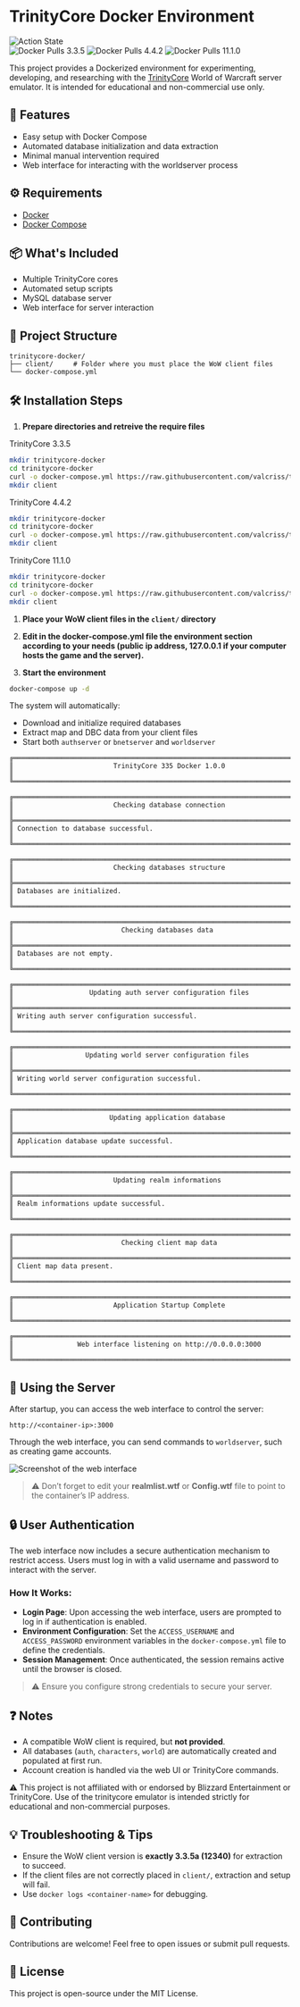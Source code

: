 # TrinityCore Docker Environment
![Action State](https://github.com/valcriss/trinitycore-docker/actions/workflows/docker-build-push.yml/badge.svg)  
![Docker Pulls 3.3.5](https://img.shields.io/docker/pulls/danielsilvestre37/trinitycore-docker:3.3.5)
![Docker Pulls 4.4.2](https://img.shields.io/docker/pulls/danielsilvestre37/trinitycore-docker:4.4.2)
![Docker Pulls 11.1.0](https://img.shields.io/docker/pulls/danielsilvestre37/trinitycore-docker:11.1.0)

This project provides a Dockerized environment for experimenting, developing, and researching with the [TrinityCore](https://www.trinitycore.info/) World of Warcraft server emulator. It is intended for educational and non-commercial use only.

## 🚀 Features
- Easy setup with Docker Compose
- Automated database initialization and data extraction
- Minimal manual intervention required
- Web interface for interacting with the worldserver process

## ⚙️ Requirements
- [Docker](https://docs.docker.com/get-docker/)
- [Docker Compose](https://docs.docker.com/compose/install/)

## 📦 What's Included
- Multiple TrinityCore cores
- Automated setup scripts
- MySQL database server
- Web interface for server interaction

## 📁 Project Structure

```
trinitycore-docker/
├── client/     # Folder where you must place the WoW client files
└── docker-compose.yml
```

## 🛠️ Installation Steps
1. **Prepare directories and retreive the require files**

TrinityCore 3.3.5

```bash
mkdir trinitycore-docker
cd trinitycore-docker
curl -o docker-compose.yml https://raw.githubusercontent.com/valcriss/trinitycore-docker/refs/heads/main/docker-compose.335.yml
mkdir client
```

TrinityCore 4.4.2

```bash
mkdir trinitycore-docker
cd trinitycore-docker
curl -o docker-compose.yml https://raw.githubusercontent.com/valcriss/trinitycore-docker/refs/heads/main/docker-compose.442.yml
mkdir client
```

TrinityCore 11.1.0

```bash
mkdir trinitycore-docker
cd trinitycore-docker
curl -o docker-compose.yml https://raw.githubusercontent.com/valcriss/trinitycore-docker/refs/heads/main/docker-compose.1110.yml
mkdir client
```

1. **Place your WoW client files in the `client/` directory**

2. **Edit in the docker-compose.yml file the environment section according to your needs (public ip address, 127.0.0.1 if your computer hosts the game and the server).**

3. **Start the environment**
```bash
docker-compose up -d
```

The system will automatically:
- Download and initialize required databases
- Extract map and DBC data from your client files
- Start both `authserver` or `bnetserver` and `worldserver`

```
╔══════════════════════════════════════════════════════════════════════════════╗
║                         TrinityCore 335 Docker 1.0.0                         ║
╚══════════════════════════════════════════════════════════════════════════════╝

╔══════════════════════════════════════════════════════════════════════════════╗
║                         Checking database connection                         ║
╠══════════════════════════════════════════════════════════════════════════════╣
║ Connection to database successful.                                           ║
╚══════════════════════════════════════════════════════════════════════════════╝

╔══════════════════════════════════════════════════════════════════════════════╗
║                         Checking databases structure                         ║
╠══════════════════════════════════════════════════════════════════════════════╣
║ Databases are initialized.                                                   ║
╚══════════════════════════════════════════════════════════════════════════════╝

╔══════════════════════════════════════════════════════════════════════════════╗
║                           Checking databases data                            ║
╠══════════════════════════════════════════════════════════════════════════════╣
║ Databases are not empty.                                                     ║
╚══════════════════════════════════════════════════════════════════════════════╝

╔══════════════════════════════════════════════════════════════════════════════╗
║                   Updating auth server configuration files                   ║
╠══════════════════════════════════════════════════════════════════════════════╣
║ Writing auth server configuration successful.                                ║
╚══════════════════════════════════════════════════════════════════════════════╝

╔══════════════════════════════════════════════════════════════════════════════╗
║                  Updating world server configuration files                   ║
╠══════════════════════════════════════════════════════════════════════════════╣
║ Writing world server configuration successful.                               ║
╚══════════════════════════════════════════════════════════════════════════════╝

╔══════════════════════════════════════════════════════════════════════════════╗
║                        Updating application database                         ║
╠══════════════════════════════════════════════════════════════════════════════╣
║ Application database update successful.                                      ║
╚══════════════════════════════════════════════════════════════════════════════╝

╔══════════════════════════════════════════════════════════════════════════════╗
║                         Updating realm informations                          ║
╠══════════════════════════════════════════════════════════════════════════════╣
║ Realm informations update successful.                                        ║
╚══════════════════════════════════════════════════════════════════════════════╝

╔══════════════════════════════════════════════════════════════════════════════╗
║                           Checking client map data                           ║
╠══════════════════════════════════════════════════════════════════════════════╣
║ Client map data present.                                                     ║
╚══════════════════════════════════════════════════════════════════════════════╝

╔══════════════════════════════════════════════════════════════════════════════╗
║                         Application Startup Complete                         ║
╚══════════════════════════════════════════════════════════════════════════════╝

╔══════════════════════════════════════════════════════════════════════════════╗
║                Web interface listening on http://0.0.0.0:3000                ║
╚══════════════════════════════════════════════════════════════════════════════╝
```


## 🧪 Using the Server
After startup, you can access the web interface to control the server:

```http
http://<container-ip>:3000
```

Through the web interface, you can send commands to `worldserver`, such as creating game accounts.

![Screenshot of the web interface](./docs/web-interface.png)


> ⚠️ Don’t forget to edit your **realmlist.wtf** or **Config.wtf** file to point to the container’s IP address.

## 🔒 User Authentication

The web interface now includes a secure authentication mechanism to restrict access. Users must log in with a valid username and password to interact with the server.

### How It Works:
- **Login Page**: Upon accessing the web interface, users are prompted to log in if authentication is enabled.
- **Environment Configuration**: Set the `ACCESS_USERNAME` and `ACCESS_PASSWORD` environment variables in the `docker-compose.yml` file to define the credentials.
- **Session Management**: Once authenticated, the session remains active until the browser is closed.

> ⚠️ Ensure you configure strong credentials to secure your server.

## ❓ Notes
- A compatible WoW client is required, but **not provided**.
- All databases (`auth`, `characters`, `world`) are automatically created and populated at first run.
- Account creation is handled via the web UI or TrinityCore commands.

⚠️ This project is not affiliated with or endorsed by Blizzard Entertainment or TrinityCore. Use of the trinitycore emulator is intended strictly for educational and non-commercial purposes.

## 💡 Troubleshooting & Tips
- Ensure the WoW client version is **exactly 3.3.5a (12340)** for extraction to succeed.
- If the client files are not correctly placed in `client/`, extraction and setup will fail.
- Use `docker logs <container-name>` for debugging.

## 🤝 Contributing
Contributions are welcome! Feel free to open issues or submit pull requests.

## 📜 License
This project is open-source under the MIT License.


